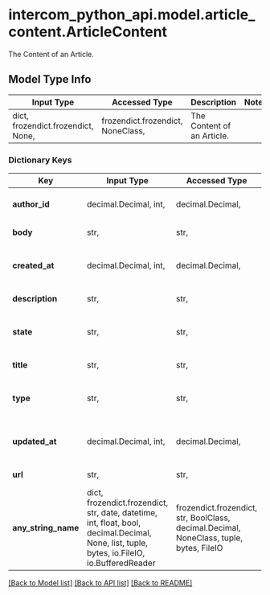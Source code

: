 # intercom_python_api.model.article_content.ArticleContent

The Content of an Article.

## Model Type Info
Input Type | Accessed Type | Description | Notes
------------ | ------------- | ------------- | -------------
dict, frozendict.frozendict, None,  | frozendict.frozendict, NoneClass,  | The Content of an Article. | 

### Dictionary Keys
Key | Input Type | Accessed Type | Description | Notes
------------ | ------------- | ------------- | ------------- | -------------
**author_id** | decimal.Decimal, int,  | decimal.Decimal,  | The ID of the author of the article. | [optional] 
**body** | str,  | str,  | The body of the article. | [optional] 
**created_at** | decimal.Decimal, int,  | decimal.Decimal,  | The time when the article was created. | [optional] value must conform to RFC-3339 date-time
**description** | str,  | str,  | The description of the article. | [optional] 
**state** | str,  | str,  | Whether the article is &#x60;published&#x60; or is a &#x60;draft&#x60; . | [optional] must be one of ["published", "draft", ] 
**title** | str,  | str,  | The title of the article. | [optional] 
**type** | str,  | str,  | The type of object - &#x60;article_content&#x60; . | [optional] must be one of [None, "article_content", ] 
**updated_at** | decimal.Decimal, int,  | decimal.Decimal,  | The time when the article was last updated. | [optional] value must conform to RFC-3339 date-time
**url** | str,  | str,  | The URL of the article. | [optional] 
**any_string_name** | dict, frozendict.frozendict, str, date, datetime, int, float, bool, decimal.Decimal, None, list, tuple, bytes, io.FileIO, io.BufferedReader | frozendict.frozendict, str, BoolClass, decimal.Decimal, NoneClass, tuple, bytes, FileIO | any string name can be used but the value must be the correct type | [optional]

[[Back to Model list]](../../README.md#documentation-for-models) [[Back to API list]](../../README.md#documentation-for-api-endpoints) [[Back to README]](../../README.md)

